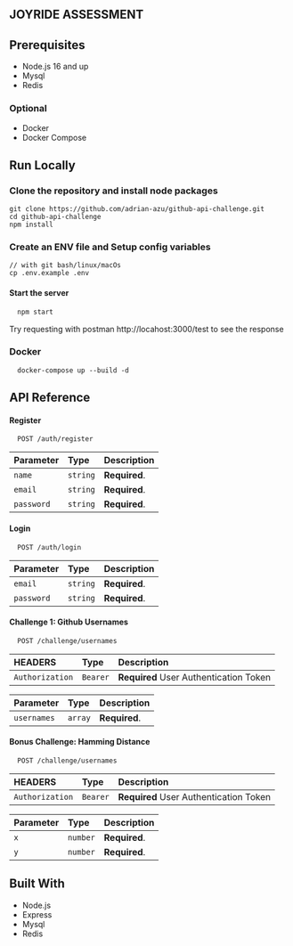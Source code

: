 ## JOYRIDE ASSESSMENT

## Prerequisites

- Node.js 16 and up
- Mysql
- Redis

### Optional
- Docker
- Docker Compose

## Run Locally

### Clone the repository and install node packages

```
git clone https://github.com/adrian-azu/github-api-challenge.git
cd github-api-challenge
npm install
```

### Create an ENV file and Setup config variables

```
// with git bash/linux/macOs
cp .env.example .env
```

#### Start the server

```bash
  npm start
```

Try requesting with postman http://locahost:3000/test to see the response

### Docker

```
  docker-compose up --build -d
```

## API Reference

#### Register

```http
  POST /auth/register
```

| Parameter  | Type     | Description   |
| :--------- | :------- | :------------ |
| `name`     | `string` | **Required**. |
| `email`    | `string` | **Required**. |
| `password` | `string` | **Required**. |

#### Login

```http
  POST /auth/login
```

| Parameter  | Type     | Description   |
| :--------- | :------- | :------------ |
| `email`    | `string` | **Required**. |
| `password` | `string` | **Required**. |

#### Challenge 1: Github Usernames

```http
  POST /challenge/usernames
```

| HEADERS         | Type     | Description                            |
| :-------------- | :------- | :------------------------------------- |
| `Authorization` | `Bearer` | **Required** User Authentication Token |

| Parameter  | Type     | Description   |
| :--------- | :------- | :------------ |
| `usernames`    | `array` | **Required**. |

#### Bonus Challenge: Hamming Distance

```http
  POST /challenge/usernames
```

| HEADERS         | Type     | Description                            |
| :-------------- | :------- | :------------------------------------- |
| `Authorization` | `Bearer` | **Required** User Authentication Token |

| Parameter  | Type     | Description   |
| :--------- | :------- | :------------ |
| `x`    | `number` | **Required**. |
| `y`    | `number` | **Required**. |

## Built With

- Node.js
- Express
- Mysql
- Redis
